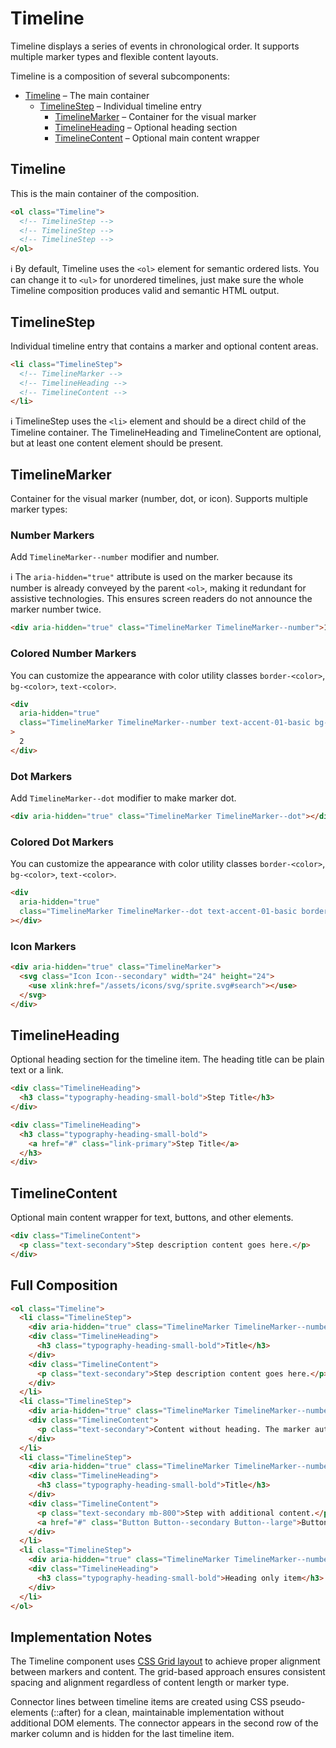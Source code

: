 # Timeline

Timeline displays a series of events in chronological order. It supports multiple marker types and flexible content layouts.

Timeline is a composition of several subcomponents:

- [Timeline](#timeline) – The main container
  - [TimelineStep](#TimelineStep) – Individual timeline entry
    - [TimelineMarker](#timelinemarker) – Container for the visual marker
    - [TimelineHeading](#timelineheading) – Optional heading section
    - [TimelineContent](#timelinecontent) – Optional main content wrapper

## Timeline

This is the main container of the composition.

```html
<ol class="Timeline">
  <!-- TimelineStep -->
  <!-- TimelineStep -->
  <!-- TimelineStep -->
</ol>
```

ℹ️ By default, Timeline uses the `<ol>` element for semantic ordered lists.
You can change it to `<ul>` for unordered timelines, just make sure the whole Timeline
composition produces valid and semantic HTML output.

## TimelineStep

Individual timeline entry that contains a marker and optional content areas.

```html
<li class="TimelineStep">
  <!-- TimelineMarker -->
  <!-- TimelineHeading -->
  <!-- TimelineContent -->
</li>
```

ℹ️ TimelineStep uses the `<li>` element and should be a direct child of the Timeline container.
The TimelineHeading and TimelineContent are optional, but at least one content element should be present.

## TimelineMarker

Container for the visual marker (number, dot, or icon). Supports multiple marker types:

### Number Markers

Add `TimelineMarker--number` modifier and number.

ℹ️ The `aria-hidden="true"` attribute is used on the marker because its number is already conveyed by the parent `<ol>`, making it redundant for assistive technologies. This ensures screen readers do not announce the marker number twice.

```html
<div aria-hidden="true" class="TimelineMarker TimelineMarker--number">1</div>
```

### Colored Number Markers

You can customize the appearance with color utility classes `border-<color>`, `bg-<color>`, `text-<color>`.

```html
<div
  aria-hidden="true"
  class="TimelineMarker TimelineMarker--number text-accent-01-basic bg-accent-01-subtle border-accent-01-basic"
>
  2
</div>
```

### Dot Markers

Add `TimelineMarker--dot` modifier to make marker dot.

```html
<div aria-hidden="true" class="TimelineMarker TimelineMarker--dot"></div>
```

### Colored Dot Markers

You can customize the appearance with color utility classes `border-<color>`, `bg-<color>`, `text-<color>`.

```html
<div
  aria-hidden="true"
  class="TimelineMarker TimelineMarker--dot text-accent-01-basic border-accent-01-basic bg-accent-01-subtle"
></div>
```

### Icon Markers

```html
<div aria-hidden="true" class="TimelineMarker">
  <svg class="Icon Icon--secondary" width="24" height="24">
    <use xlink:href="/assets/icons/svg/sprite.svg#search"></use>
  </svg>
</div>
```

## TimelineHeading

Optional heading section for the timeline item.
The heading title can be plain text or a link.

```html
<div class="TimelineHeading">
  <h3 class="typography-heading-small-bold">Step Title</h3>
</div>
```

```html
<div class="TimelineHeading">
  <h3 class="typography-heading-small-bold">
    <a href="#" class="link-primary">Step Title</a>
  </h3>
</div>
```

## TimelineContent

Optional main content wrapper for text, buttons, and other elements.

```html
<div class="TimelineContent">
  <p class="text-secondary">Step description content goes here.</p>
</div>
```

## Full Composition

```html
<ol class="Timeline">
  <li class="TimelineStep">
    <div aria-hidden="true" class="TimelineMarker TimelineMarker--number">1</div>
    <div class="TimelineHeading">
      <h3 class="typography-heading-small-bold">Title</h3>
    </div>
    <div class="TimelineContent">
      <p class="text-secondary">Step description content goes here.</p>
    </div>
  </li>
  <li class="TimelineStep">
    <div aria-hidden="true" class="TimelineMarker TimelineMarker--number">2</div>
    <div class="TimelineContent">
      <p class="text-secondary">Content without heading. The marker automatically aligns with content start.</p>
    </div>
  </li>
  <li class="TimelineStep">
    <div aria-hidden="true" class="TimelineMarker TimelineMarker--number">3</div>
    <div class="TimelineHeading">
      <h3 class="typography-heading-small-bold">Title</h3>
    </div>
    <div class="TimelineContent">
      <p class="text-secondary mb-800">Step with additional content.</p>
      <a href="#" class="Button Button--secondary Button--large">Button secondary</a>
    </div>
  </li>
  <li class="TimelineStep">
    <div aria-hidden="true" class="TimelineMarker TimelineMarker--number">99</div>
    <div class="TimelineHeading">
      <h3 class="typography-heading-small-bold">Heading only item</h3>
    </div>
  </li>
</ol>
```

## Implementation Notes

The Timeline component uses [CSS Grid layout][mdn-grid] to achieve proper alignment between markers and content. The grid-based approach ensures consistent spacing and alignment regardless of content length or marker type.

Connector lines between timeline items are created using CSS pseudo-elements (::after) for a clean, maintainable implementation without additional DOM elements. The connector appears in the second row of the marker column and is hidden for the last timeline item.

[mdn-grid]: https://developer.mozilla.org/en-US/docs/Web/CSS/CSS_Grid_Layout
